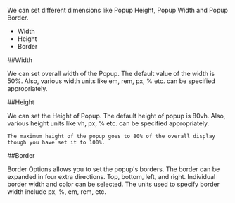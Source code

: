 <p>We can set different dimensions like Popup Height, Popup Width and Popup Border.
</p>
<ul>
   <li> Width </li>
   <li> Height </li>
   <li> Border </li>
</ul>
##Width
<p> We can set overall width of the Popup. The default value of the width is 50%. Also, various width units like em, rem, px, % etc. can be specified appropriately.</p>
##Height
<p> We can set the Height of Popup. The default height of popup is 80vh.  Also, various height units like vh, px, % etc. can be specified appropriately.</p>

    The maximum height of the popup goes to 80% of the overall display though you have set it to 100%. 
##Border
<p>Border Options allows you to set the popup's borders. The border can be expanded in four extra directions. Top, bottom, left, and right. Individual border width and color can be selected.  The units used to specify border width include px, %, em, rem, etc.</p>